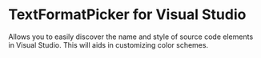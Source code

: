 TextFormatPicker for Visual Studio
================================

Allows you to easily discover the name and style of source code elements in Visual Studio. This will aids in customizing color schemes.